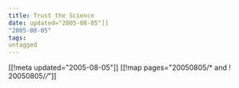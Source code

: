```yaml
---
title: Trust the Science
date: updated="2005-08-05"]]
"2005-08-05"
tags:
untagged
---
```

[[!meta updated="2005-08-05"]]
[[!map pages="20050805/* and ! 20050805/*/*"]]
